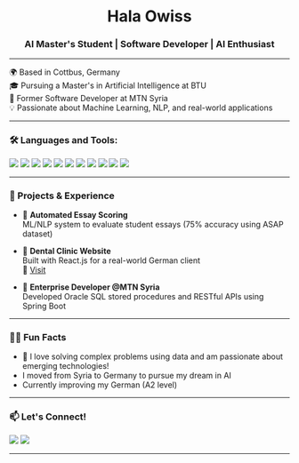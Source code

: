 <h1 align="center">Hala Owiss</h1>
<h3 align="center">AI Master's Student | Software Developer | AI Enthusiast</h3>

---

🌍 Based in Cottbus, Germany  
🎓 Pursuing a Master's in Artificial Intelligence at BTU  
💼 Former Software Developer at MTN Syria  
💡 Passionate about Machine Learning, NLP, and real-world applications  

---

### 🛠️ Languages and Tools:

<p align="left">
  <img src="https://img.shields.io/badge/Python-3776AB?style=flat&logo=python&logoColor=white" />
  <img src="https://img.shields.io/badge/Java-007396?style=flat&logo=java&logoColor=white" />
  <img src="https://img.shields.io/badge/Spring_Boot-6DB33F?style=flat&logo=spring-boot&logoColor=white" />
  <img src="https://img.shields.io/badge/React-20232A?style=flat&logo=react&logoColor=61DAFB" />
  <img src="https://img.shields.io/badge/SQL-003B57?style=flat&logo=postgresql&logoColor=white" />
  <img src="https://img.shields.io/badge/TensorFlow-FF6F00?style=flat&logo=tensorflow&logoColor=white" />
  <img src="https://img.shields.io/badge/PyTorch-EE4C2C?style=flat&logo=pytorch&logoColor=white" />
  <img src="https://img.shields.io/badge/Scikit--learn-F7931E?style=flat&logo=scikit-learn&logoColor=white" />
  <img src="https://img.shields.io/badge/Numpy-013243?style=flat&logo=numpy&logoColor=white" />
  <img src="https://img.shields.io/badge/Pandas-150458?style=flat&logo=pandas&logoColor=white" />
  <img src="https://img.shields.io/badge/Seaborn-3776AB?style=flat&logo=python&logoColor=white" />
</p>

---

### 📌 Projects & Experience

- 📝 **Automated Essay Scoring**  
  ML/NLP system to evaluate student essays (75% accuracy using ASAP dataset)

- 🦷 **Dental Clinic Website**  
  Built with React.js for a real-world German client  
  🔗 [Visit](https://zahnzentrum-koenigslutter.de)

- 🏢 **Enterprise Developer @MTN Syria**  
  Developed Oracle SQL stored procedures and RESTful APIs using Spring Boot

---

### 🙋‍♀️ Fun Facts
- 🔎 I love solving complex problems using data and am passionate about emerging technologies!
- I moved from Syria to Germany to pursue my dream in AI
- Currently improving my German (A2 level)

---

### 📫 Let's Connect!

<a href="mailto:owisshala@gmail.com"><img src="https://img.shields.io/badge/Gmail-D14836?style=flat&logo=gmail&logoColor=white"></a>
<a href="https://www.linkedin.com/in/halaowiss"><img src="https://img.shields.io/badge/LinkedIn-blue?style=flat&logo=linkedin&logoColor=white"></a>

---

